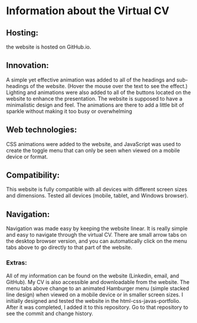 # Information about the Virtual CV

## Hosting:
the website is hosted on GitHub.io.

## Innovation:
A simple yet effective animation was added to all of the headings and sub-headings of the website. (Hover the mouse over the text to see the effect.)  Lighting and animations were also added to all of the buttons located on the website to enhance the presentation.
The website is supposed to have a minimalistic design and feel. The animations are there to add a little bit of sparkle without making it too busy or overwhelming


## Web technologies:
CSS animations were added to the website, and JavaScript was used to create the toggle menu that can only be seen when viewed on a mobile device or format. 

## Compatibility:
This website is fully compatible with all devices with different screen sizes and dimensions. Tested all devices (mobile, tablet, and Windows browser).

## Navigation:
Navigation was made easy by keeping the website linear. It is really simple and easy to navigate through the virtual CV.  There are small arrow tabs on the desktop browser version, and you can automatically click on the menu tabs above to go directly to that part of the website.

### Extras:

All of my information can be found on the website (Linkedin, email, and GitHub). My CV is also accessible and downloadable from the website.
The menu tabs above change to an animated Hamburger menu (simple stacked line design) when viewed on a mobile device or in smaller screen sizes.
I initially designed and tested the website in the html-css-javas-portfolio. After it was completed, I added it to this repository. Go to that repository to see the commit and change history.

